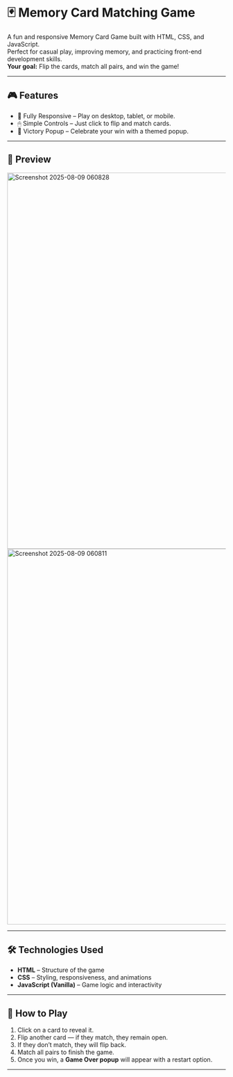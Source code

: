 # 🃏 Memory Card Matching Game

A fun and responsive Memory Card Game built with HTML, CSS, and JavaScript.<br>
Perfect for casual play, improving memory, and practicing front-end development skills.<br>
**Your goal:** Flip the cards, match all pairs, and win the game!

---

## 🎮 Features

- 📱 Fully Responsive – Play on desktop, tablet, or mobile.
- 🖱 Simple Controls – Just click to flip and match cards.
- 🎉 Victory Popup – Celebrate your win with a themed popup.

---

## 📸 Preview

<img width="1919" height="865" alt="Screenshot 2025-08-09 060828" src="https://github.com/user-attachments/assets/c643d6cb-3bc3-435f-8b05-d8955c5c4237" />

<img width="1918" height="864" alt="Screenshot 2025-08-09 060811" src="https://github.com/user-attachments/assets/fad9d131-876f-49bd-878c-06664ec90498" />


---

## 🛠️ Technologies Used

- **HTML** – Structure of the game
- **CSS** – Styling, responsiveness, and animations
- **JavaScript (Vanilla)** – Game logic and interactivity

---

## 🚀 How to Play

1. Click on a card to reveal it.
2. Flip another card — if they match, they remain open.
3. If they don’t match, they will flip back.
4. Match all pairs to finish the game.
5. Once you win, a **Game Over popup** will appear with a restart option.

---
